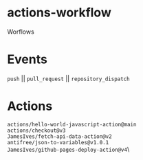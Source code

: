 # actions-workflow
Worflows 

# Events
`push` || `pull_request` || `repository_dispatch`

# Actions
`actions/hello-world-javascript-action@main` \
`actions/checkout@v3`\
`JamesIves/fetch-api-data-action@v2`\
`antifree/json-to-variables@v1.0.1`\
`JamesIves/github-pages-deploy-action@v4`\